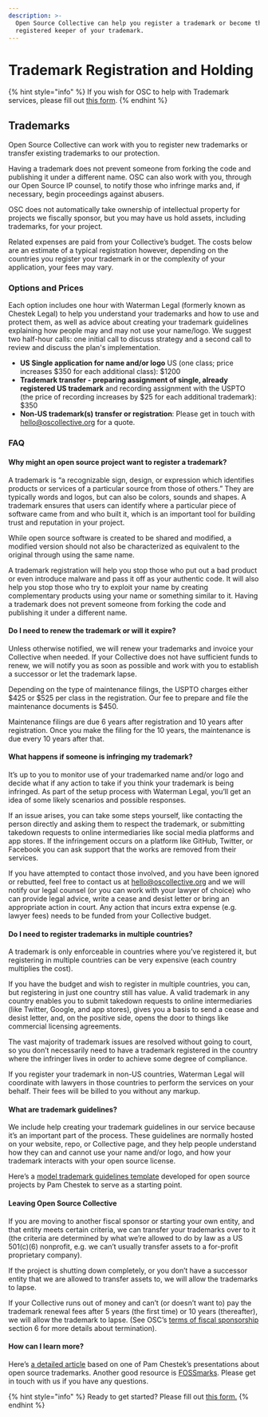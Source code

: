 ```yaml
---
description: >-
  Open Source Collective can help you register a trademark or become the
  registered keeper of your trademark.
---
```


# Trademark Registration and Holding

{% hint style="info" %}
If you wish for OSC to help with Trademark services, please fill out [this form](https://forms.gle/WMkeYFGfDN9TuzHK6).
{% endhint %}

## Trademarks

Open Source Collective can work with you to register new trademarks or transfer existing trademarks to our protection.&#x20;

Having a trademark does not prevent someone from forking the code and publishing it under a different name. OSC can also work with you, through our Open Source IP counsel, to notify those who infringe marks and, if necessary, begin proceedings against abusers.&#x20;

OSC does not automatically take ownership of intellectual property for projects we fiscally sponsor, but you may have us hold assets, including trademarks, for your project.&#x20;

Related expenses are paid from your Collective’s budget. The costs below are an estimate of a typical registration however, depending on the countries you register your trademark in or the complexity of your application, your fees may vary.

### Options and Prices&#x20;

Each option includes one hour with Waterman Legal (formerly known as Chestek Legal) to help you understand your trademarks and how to use and protect them, as well as advice about creating your trademark guidelines explaining how people may and may not use your name/logo. We suggest two half-hour calls: one initial call to discuss strategy and a second call to review and discuss the plan's implementation.

* **US Single application for name and/or logo** US (one class; price increases $350 for each additional class): $1200
* **Trademark transfer - preparing assignment of single, already registered US trademark** and recording assignment with the USPTO (the price of recording increases by $25 for each additional trademark): $350
* **Non-US trademark(s) transfer or registration**: Please get in touch with hello@oscollective.org for a quote.&#x20;

### FAQ

#### Why might an open source project want to register a trademark?

A trademark is “a recognizable sign, design, or expression which identifies products or services of a particular source from those of others.” They are typically words and logos, but can also be colors, sounds and shapes. A trademark ensures that users can identify where a particular piece of software came from and who built it, which is an important tool for building trust and reputation in your project.&#x20;

While open source software is created to be shared and modified, a modified version should not also be characterized as equivalent to the original through using the same name.&#x20;

A trademark registration will help you stop those who put out a bad product or even introduce malware and pass it off as your authentic code. It will also help you stop those who try to exploit your name by creating complementary products using your name or something similar to it. Having a trademark does not prevent someone from forking the code and publishing it under a different name.

#### Do I need to renew the trademark or will it expire?

Unless otherwise notified, we will renew your trademarks and invoice your Collective when needed. If your Collective does not have sufficient funds to renew, we will notify you as soon as possible and work with you to establish a successor or let the trademark lapse.&#x20;

Depending on the type of maintenance filings, the USPTO charges either $425 or $525 per class in the registration. Our fee to prepare and file the maintenance documents is $450.&#x20;

Maintenance filings are due 6 years after registration and 10 years after registration. Once you make the filing for the 10 years, the maintenance is due every 10 years after that.

#### What happens if someone is infringing my trademark?&#x20;

It’s up to you to monitor use of your trademarked name and/or logo and decide what if any action to take if you think your trademark is being infringed. As part of the setup process with Waterman Legal, you’ll get an idea of some likely scenarios and possible responses.&#x20;

If an issue arises, you can take some steps yourself, like contacting the person directly and asking them to respect the trademark, or submitting takedown requests to online intermediaries like social media platforms and app stores. If the infringement occurs on a platform like GitHub, Twitter, or Facebook you can ask support that the works are removed from their services.

If you have attempted to contact those involved, and you have been ignored or rebutted, feel free to contact us at [hello@oscollective.org](mailto:hello@oscollective.org) and we will notify our legal counsel (or you can work with your lawyer of choice) who can provide legal advice, write a cease and desist letter or bring an appropriate action in court. Any action that incurs extra expense (e.g. lawyer fees) needs to be funded from your Collective budget.

#### Do I need to register trademarks in multiple countries?&#x20;

A trademark is only enforceable in countries where you’ve registered it, but registering in multiple countries can be very expensive (each country multiplies the cost).&#x20;

If you have the budget and wish to register in multiple countries, you can, but registering in just one country still has value. A valid trademark in any country enables you to submit takedown requests to online intermediaries (like Twitter, Google, and app stores), gives you a basis to send a cease and desist letter, and, on the positive side, opens the door to things like commercial licensing agreements.&#x20;

The vast majority of trademark issues are resolved without going to court, so you don’t necessarily need to have a trademark registered in the country where the infringer lives in order to achieve some degree of compliance.

If you register your trademark in non-US countries, Waterman Legal will coordinate with lawyers in those countries to perform the services on your behalf. Their fees will be billed to you without any markup.

#### What are trademark guidelines?

We include help creating your trademark guidelines in our service because it’s an important part of the process. These guidelines are normally hosted on your website, repo, or Collective page, and they help people understand how they can and cannot use your name and/or logo, and how your trademark interacts with your open source license.&#x20;

Here’s a [model trademark guidelines template](http://modeltrademarkguidelines.org/index.php/Model_Trademark_Guidelines) developed for open source projects by Pam Chestek to serve as a starting point.

#### Leaving Open Source Collective

If you are moving to another fiscal sponsor or starting your own entity, and that entity meets certain criteria, we can transfer your trademarks over to it (the criteria are determined by what we’re allowed to do by law as a US 501(c)(6) nonprofit, e.g. we can’t usually transfer assets to a for-profit proprietary company).

If the project is shutting down completely, or you don’t have a successor entity that we are allowed to transfer assets to, we will allow the trademarks to lapse.

If your Collective runs out of money and can’t (or doesn’t want to) pay the trademark renewal fees after 5 years (the first time) or 10 years (thereafter), we will allow the trademark to lapse. (See OSC’s [terms of fiscal sponsorship](https://docs.google.com/document/u/1/d/e/2PACX-1vQbiyK2Fe0jLdh4vb9BfHY4bJ1LCo4Qvy0jg9P29ZkiC8y_vKJ_1fNgIbV0p6UdvbcT8Ql1gVto8bf9/pub) section 6 for more details about termination).

#### How can I learn more?

Here’s [a detailed article](https://lwn.net/Articles/673677/) based on one of Pam Chestek’s presentations about open source trademarks. Another good resource is [FOSSmarks](https://fossmarks.org/). Please get in touch with us if you have any questions.

{% hint style="info" %}
Ready to get started? Please fill out [this form.](https://forms.gle/UhGkAzAgxLRFvnMfA)
{% endhint %}

